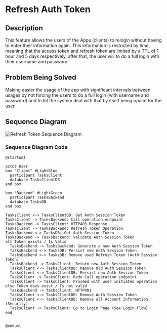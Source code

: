 # Refresh Auth Token

## Description

This feature allows the users of the Apps (clients) to relogin without having to enter their information again. This information is restricted by time, meaning that the access token and refresh token are limited by a TTL of 1 hour and 5 days respectively, after that, the user will to do a full login with their username and password. 

## Problem Being Solved

Making easier the usage of the app with significant intervals between usages by not forcing the users to do a full login (with username and password) and to let the system deal with that by itself being opace for the user. 

## Sequence Diagram

![Refresh Token Sequence Diagram](../assets/refresh_token_sequence_diagram.png)

### Sequence Diagram Code

```
@startuml

actor User
box "Client" #LightBlue
  participant TasksClient
  database TasksClientDB
end box

box "Backend" #LightGreen
  participant TasksBackend
  database TasksDB
end box

TasksClient <-> TasksClientDB: Get Auth Session Token
TasksClient -> TasksBackend: Call operation endpoint
TasksBackend -> TasksClient: HTTP403 Response
TasksClient -> TasksBackend: Refresh Token Operation
TasksBackend <-> TasksDB: Get Auth Session Token
TasksBackend -> TasksBackend: Validate Auth Session Token
alt Token exists / Is Valid
  TasksBackend -> TasksBackend: Generate a new Auth Session Token
  TasksBackend <-> TasksDB: Persist new Auth Session Token
  TasksBackend <-> TasksDB: Remove used Refresh Token (Auth Session Token)
  TasksBackend -> TasksClient: Return new Auth Session Token
  TasksClient <-> TasksClientDB: Remove Old Auth Session Token
  TasksClient <-> TasksClientDB: Persist new Auth Session Token
  TasksClient -> TasksClient: Redo Call operation endpoint
  TasksClient -> TasksClient: Proceed with user initiated operation
else Token does exist / Is not valid
  TasksBackend -> TasksClient: HTTP401 
  TasksClient <-> TasksClientDB: Remove Auth Session Token
  TasksClient <-> TasksClientDB: Remove all Account Information (Security)
  TasksClient -> TasksClient: Go to Login Page (See Login Flow)
end


@enduml
```
